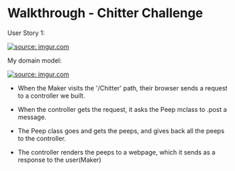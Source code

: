 # Walkthrough - Chitter Challenge




User Story 1:

<a href="https://imgur.com/24dC8ED"><img src="https://i.imgur.com/24dC8ED.png" title="source: imgur.com" /></a>

My domain model:

<a href="https://imgur.com/Hk95JQf"><img src="https://i.imgur.com/Hk95JQf.png" title="source: imgur.com" /></a>

* When the Maker visits the '/Chitter' path, their browser sends a request to a controller we built.

* When the controller gets the request, it asks the Peep mclass to .post a message.

* The Peep class goes and gets the peeps, and gives back all the peeps to the controller.

* The controller renders the peeps to a webpage, which it sends as a response to the user(Maker)

